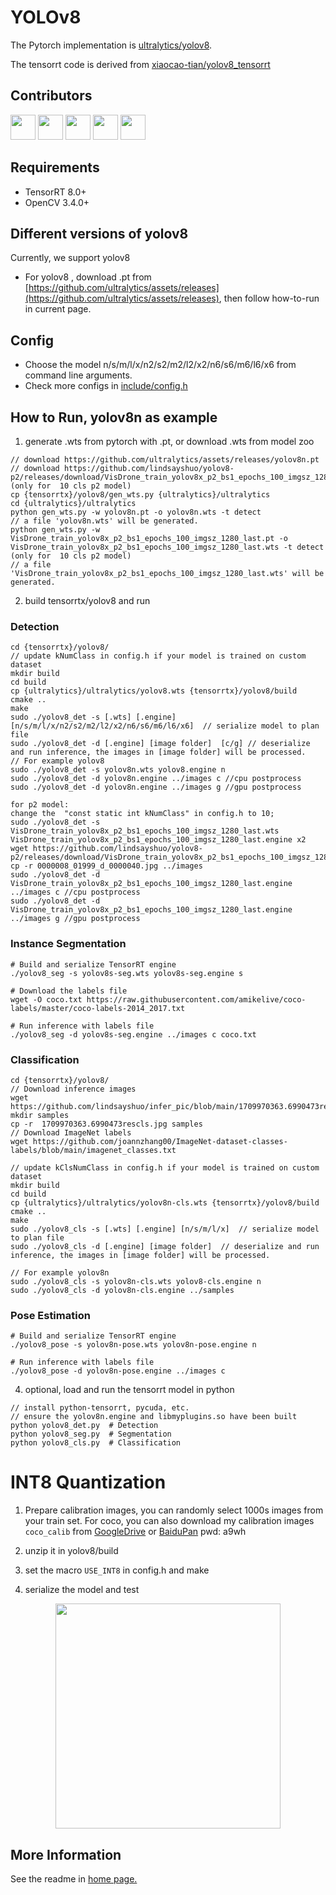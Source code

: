 # YOLOv8

The Pytorch implementation is [ultralytics/yolov8](https://github.com/ultralytics/ultralytics/tree/main/ultralytics).

The tensorrt code is derived from [xiaocao-tian/yolov8_tensorrt](https://github.com/xiaocao-tian/yolov8_tensorrt)

## Contributors

<a href="https://github.com/xiaocao-tian"><img src="https://avatars.githubusercontent.com/u/65889782?v=4?s=48" width="40px;" alt=""/></a>
<a href="https://github.com/lindsayshuo"><img src="https://avatars.githubusercontent.com/u/45239466?v=4?s=48" width="40px;" alt=""/></a>
<a href="https://github.com/xinsuinizhuan"><img src="https://avatars.githubusercontent.com/u/40679769?v=4?s=48" width="40px;" alt=""/></a>
<a href="https://github.com/Rex-LK"><img src="https://avatars.githubusercontent.com/u/74702576?s=48&v=4" width="40px;" alt=""/></a>
<a href="https://github.com/emptysoal"><img src="https://avatars.githubusercontent.com/u/57931586?s=48&v=4" width="40px;" alt=""/></a>

## Requirements

- TensorRT 8.0+
- OpenCV 3.4.0+

## Different versions of yolov8

Currently, we support yolov8

- For yolov8 , download .pt from [https://github.com/ultralytics/assets/releases](https://github.com/ultralytics/assets/releases), then follow how-to-run in current page.
## Config

- Choose the model n/s/m/l/x/n2/s2/m2/l2/x2/n6/s6/m6/l6/x6 from command line arguments.
- Check more configs in [include/config.h](./include/config.h)

## How to Run, yolov8n as example

1. generate .wts from pytorch with .pt, or download .wts from model zoo

```
// download https://github.com/ultralytics/assets/releases/yolov8n.pt
// download https://github.com/lindsayshuo/yolov8-p2/releases/download/VisDrone_train_yolov8x_p2_bs1_epochs_100_imgsz_1280_last.pt (only for  10 cls p2 model)
cp {tensorrtx}/yolov8/gen_wts.py {ultralytics}/ultralytics
cd {ultralytics}/ultralytics
python gen_wts.py -w yolov8n.pt -o yolov8n.wts -t detect
// a file 'yolov8n.wts' will be generated.
python gen_wts.py -w VisDrone_train_yolov8x_p2_bs1_epochs_100_imgsz_1280_last.pt -o VisDrone_train_yolov8x_p2_bs1_epochs_100_imgsz_1280_last.wts -t detect (only for  10 cls p2 model)
// a file 'VisDrone_train_yolov8x_p2_bs1_epochs_100_imgsz_1280_last.wts' will be generated.
```

2. build tensorrtx/yolov8 and run

### Detection
```
cd {tensorrtx}/yolov8/
// update kNumClass in config.h if your model is trained on custom dataset
mkdir build
cd build
cp {ultralytics}/ultralytics/yolov8.wts {tensorrtx}/yolov8/build
cmake ..
make
sudo ./yolov8_det -s [.wts] [.engine] [n/s/m/l/x/n2/s2/m2/l2/x2/n6/s6/m6/l6/x6]  // serialize model to plan file
sudo ./yolov8_det -d [.engine] [image folder]  [c/g] // deserialize and run inference, the images in [image folder] will be processed.
// For example yolov8
sudo ./yolov8_det -s yolov8n.wts yolov8.engine n
sudo ./yolov8_det -d yolov8n.engine ../images c //cpu postprocess
sudo ./yolov8_det -d yolov8n.engine ../images g //gpu postprocess

for p2 model:
change the  "const static int kNumClass" in config.h to 10;
sudo ./yolov8_det -s VisDrone_train_yolov8x_p2_bs1_epochs_100_imgsz_1280_last.wts VisDrone_train_yolov8x_p2_bs1_epochs_100_imgsz_1280_last.engine x2
wget https://github.com/lindsayshuo/yolov8-p2/releases/download/VisDrone_train_yolov8x_p2_bs1_epochs_100_imgsz_1280_last/0000008_01999_d_0000040.jpg
cp -r 0000008_01999_d_0000040.jpg ../images
sudo ./yolov8_det -d VisDrone_train_yolov8x_p2_bs1_epochs_100_imgsz_1280_last.engine ../images c //cpu postprocess
sudo ./yolov8_det -d VisDrone_train_yolov8x_p2_bs1_epochs_100_imgsz_1280_last.engine ../images g //gpu postprocess
```

### Instance Segmentation
```
# Build and serialize TensorRT engine
./yolov8_seg -s yolov8s-seg.wts yolov8s-seg.engine s

# Download the labels file
wget -O coco.txt https://raw.githubusercontent.com/amikelive/coco-labels/master/coco-labels-2014_2017.txt

# Run inference with labels file
./yolov8_seg -d yolov8s-seg.engine ../images c coco.txt
```

### Classification
```
cd {tensorrtx}/yolov8/
// Download inference images
wget  https://github.com/lindsayshuo/infer_pic/blob/main/1709970363.6990473rescls.jpg
mkdir samples
cp -r  1709970363.6990473rescls.jpg samples
// Download ImageNet labels
wget https://github.com/joannzhang00/ImageNet-dataset-classes-labels/blob/main/imagenet_classes.txt

// update kClsNumClass in config.h if your model is trained on custom dataset
mkdir build
cd build
cp {ultralytics}/ultralytics/yolov8n-cls.wts {tensorrtx}/yolov8/build
cmake ..
make
sudo ./yolov8_cls -s [.wts] [.engine] [n/s/m/l/x]  // serialize model to plan file
sudo ./yolov8_cls -d [.engine] [image folder]  // deserialize and run inference, the images in [image folder] will be processed.

// For example yolov8n
sudo ./yolov8_cls -s yolov8n-cls.wts yolov8-cls.engine n
sudo ./yolov8_cls -d yolov8n-cls.engine ../samples
```


### Pose Estimation
```
# Build and serialize TensorRT engine
./yolov8_pose -s yolov8n-pose.wts yolov8n-pose.engine n

# Run inference with labels file
./yolov8_pose -d yolov8n-pose.engine ../images c
```


4. optional, load and run the tensorrt model in python

```
// install python-tensorrt, pycuda, etc.
// ensure the yolov8n.engine and libmyplugins.so have been built
python yolov8_det.py  # Detection
python yolov8_seg.py  # Segmentation
python yolov8_cls.py  # Classification
```

# INT8 Quantization

1. Prepare calibration images, you can randomly select 1000s images from your train set. For coco, you can also download my calibration images `coco_calib` from [GoogleDrive](https://drive.google.com/drive/folders/1s7jE9DtOngZMzJC1uL307J2MiaGwdRSI?usp=sharing) or [BaiduPan](https://pan.baidu.com/s/1GOm_-JobpyLMAqZWCDUhKg) pwd: a9wh

2. unzip it in yolov8/build

3. set the macro `USE_INT8` in config.h and make

4. serialize the model and test

<p align="center">
<img src="https://user-images.githubusercontent.com/15235574/78247927-4d9fac00-751e-11ea-8b1b-704a0aeb3fcf.jpg" height="360px;">
</p>

## More Information

See the readme in [home page.](https://github.com/wang-xinyu/tensorrtx)
